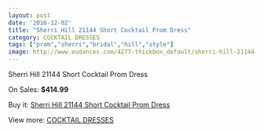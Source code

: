 ```yaml
---
layout: post
date: '2016-12-02'
title: "Sherri Hill 21144 Short Cocktail Prom Dress"
category: COCKTAIL DRESSES
tags: ["prom","sherri","bridal","hill","style"]
image: http://www.eudances.com/4277-thickbox_default/sherri-hill-21144-short-cocktail-prom-dress.jpg
---
```

Sherri Hill 21144 Short Cocktail Prom Dress

On Sales: **$414.99**
<a href="https://www.eudances.com/en/cocktail-dresses/1421-sherri-hill-21144-short-cocktail-prom-dress.html"><amp-img layout="responsive" width="600" height="600" src="//www.eudances.com/4277-thickbox_default/sherri-hill-21144-short-cocktail-prom-dress.jpg" alt="Sherri Hill 21144 Short Cocktail Prom Dress 0" /></a>
<a href="https://www.eudances.com/en/cocktail-dresses/1421-sherri-hill-21144-short-cocktail-prom-dress.html"><amp-img layout="responsive" width="600" height="600" src="//www.eudances.com/4278-thickbox_default/sherri-hill-21144-short-cocktail-prom-dress.jpg" alt="Sherri Hill 21144 Short Cocktail Prom Dress 1" /></a>

Buy it: [Sherri Hill 21144 Short Cocktail Prom Dress](https://www.eudances.com/en/cocktail-dresses/1421-sherri-hill-21144-short-cocktail-prom-dress.html "Sherri Hill 21144 Short Cocktail Prom Dress")

View more: [COCKTAIL DRESSES](https://www.eudances.com/en/14-cocktail-dresses "COCKTAIL DRESSES")